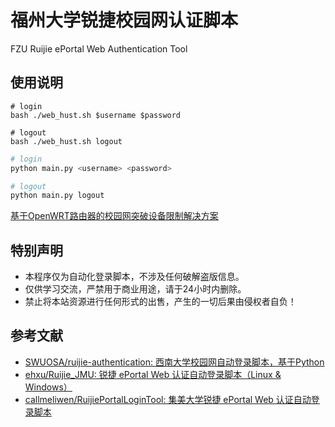 # 福州大学锐捷校园网认证脚本

FZU Ruijie ePortal Web Authentication Tool

## 使用说明

```shell
# login
bash ./web_hust.sh $username $password

# logout
bash ./web_hust.sh logout 
```

```python
# login
python main.py <username> <password>

# logout
python main.py logout
```

<a href="校园网路由器.md">基于OpenWRT路由器的校园网突破设备限制解决方案<a>

## 特别声明

- 本程序仅为自动化登录脚本，不涉及任何破解盗版信息。
- 仅供学习交流，严禁用于商业用途，请于24小时内删除。
- 禁止将本站资源进行任何形式的出售，产生的一切后果由侵权者自负！

## 参考文献

- [SWUOSA/ruijie-authentication: 西南大学校园网自动登录脚本，基于Python](https://github.com/SWUOSA/ruijie-authentication)
- [ehxu/Ruijie_JMU: 锐捷 ePortal Web 认证自动登录脚本（Linux & Windows）](https://github.com/ehxu/Ruijie_JMU)
- [callmeliwen/RuijiePortalLoginTool: 集美大学锐捷 ePortal Web 认证自动登录脚本](https://github.com/callmeliwen/RuijiePortalLoginTool)
